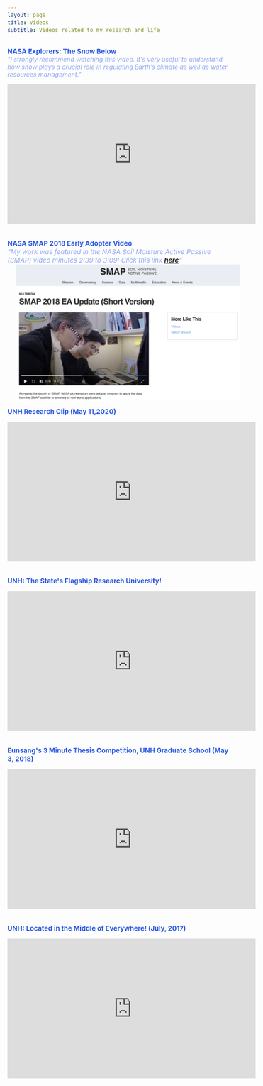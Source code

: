 ```yaml
---
layout: page
title: Videos
subtitle: Videos related to my research and life
---
```

<span style="font-size: 15px !important; color: #2A58E1;"><b> NASA Explorers: The Snow Below </b></span>
<br>
<span style="font-size: 14px !important; color: #92A9F0;"><i> "I strongly recommend watching this video. It's very useful to understand how snow plays a crucial role in regulating Earth’s climate as well as water resources management." </i></span>
<center><iframe width="560" height="315" src="https://www.youtube.com/embed/60D5EWLb20Y" frameborder="0" allow="accelerometer; autoplay; encrypted-media; gyroscope; picture-in-picture" allowfullscreen></iframe></center>

<br>

<span style="font-size: 15px !important; color: #2A58E1;"><b> NASA SMAP 2018 Early Adopter Video </b></span>
<br>
<span style="font-size: 15px !important; color: #92A9F0;"><i> "My work was featured in the NASA Soil Moisture Active Passive (SMAP) video minutes 2:39 to 3:09! Click this link <a href="https://smap.jpl.nasa.gov/resources/96/smap-2018-ea-update-short-version/"><b>here</b></a>" </i></span>
<br>
<img src="/videos/SMAP_EA_shot.png" width="600" align="center" hspace="20" />
<br>


<span style="font-size: 15px !important; color: #2A58E1;"><b> UNH Research Clip (May 11,2020)</b></span>
<center><iframe width="560" height="315" src="https://www.youtube.com/embed/mENRGk-R4Rs" frameborder="0" allow="accelerometer; autoplay; encrypted-media; gyroscope; picture-in-picture" allowfullscreen></iframe></center>

<br>

<span style="font-size: 15px !important; color: #2A58E1;"><b>UNH: The State's Flagship Research University!</b></span>

<center><iframe width="560" height="315" src="https://www.youtube.com/embed/BymQXTx-FMc" frameborder="0" allow="accelerometer; autoplay; encrypted-media; gyroscope; picture-in-picture" allowfullscreen></iframe></center>

<br>

<span style="font-size: 15px !important; color: #2A58E1;"><b>Eunsang's 3 Minute Thesis Competition, UNH Graduate School (May 3, 2018) </b></span>

<center><iframe width="560" height="315" src="https://www.youtube.com/embed/tNU-7hCIp4Y" frameborder="0" allow="accelerometer; autoplay; encrypted-media; gyroscope; picture-in-picture" allowfullscreen></iframe></center>

<br>

<span style="font-size: 15px !important; color: #2A58E1;"><b> UNH: Located in the Middle of Everywhere! (July, 2017)</b></span>

<center><iframe width="560" height="315" src="https://www.youtube.com/embed/ooz7LdiUQkc" frameborder="0" allow="accelerometer; autoplay; encrypted-media; gyroscope; picture-in-picture" allowfullscreen></iframe></center>

<br>
